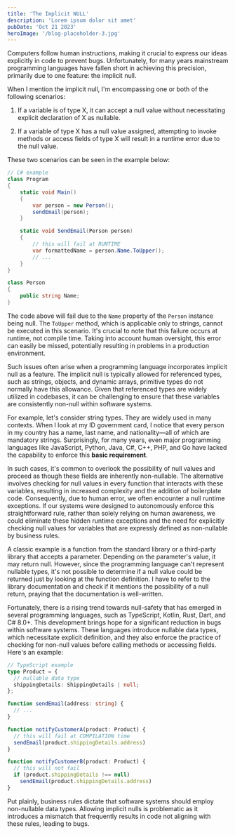 ```yaml
---
title: 'The Implicit NULL'
description: 'Lorem ipsum dolor sit amet'
pubDate: 'Oct 21 2023'
heroImage: '/blog-placeholder-3.jpg'
---
```


Computers follow human instructions, making it crucial to express our ideas explicitly in code to prevent bugs. Unfortunately, for many years mainstream programming languages have fallen short in achieving this precision, primarily due to one feature: the implicit null.

When I mention the implicit null, I'm encompassing one or both of the following scenarios:

1. If a variable is of type X, it can accept a null value without necessitating explicit declaration of X as nullable.

2. If a variable of type X has a null value assigned, attempting to invoke methods or access fields of type X will result in a runtime error due to the null value.

These two scenarios can be seen in the example below:
```csharp
// C# example
class Program
{
    static void Main() 
    {
        var person = new Person();
        sendEmail(person);
    }

    static void SendEmail(Person person) 
    {
        // this will fail at RUNTIME
        var formattedName = person.Name.ToUpper();
        // ...
    }
}

class Person 
{
    public string Name;
}
```

The code above will fail due to the `Name` property of the `Person` instance being null. The `ToUpper` method, which is applicable only to strings, cannot be executed in this scenario. It's crucial to note that this failure occurs at runtime, not compile time. Taking into account human oversight, this error can easily be missed, potentially resulting in problems in a production environment.

Such issues often arise when a programming language incorporates implicit null as a feature. The implicit null is typically allowed for referenced types, such as strings, objects, and dynamic arrays, primitive types do not normally have this allowance. Given that referenced types are widely utilized in codebases, it can be challenging to ensure that these variables are consistently non-null within software systems.

For example, let's consider string types. They are widely used in many contexts. When I look at my ID government card, I notice that every person in my country has a name, last name, and nationality—all of which are mandatory strings. Surprisingly, for many years, even major programming languages like JavaScript, Python, Java, C#, C++, PHP, and Go have lacked the capability to enforce this **basic requirement**.

In such cases, it's common to overlook the possibility of null values and proceed as though these fields are inherently non-nullable. The alternative involves checking for null values in every function that interacts with these variables, resulting in increased complexity and the addition of boilerplate code. Consequently, due to human error, we often encounter a null runtime exceptions. If our systems were designed to autonomously enforce this straightforward rule, rather than solely relying on human awareness, we could eliminate these hidden runtime exceptions and the need for explicitly checking null values for variables that are expressly defined as non-nullable by business rules.

A classic example is a function from the standard library or a third-party library that accepts a parameter. Depending on the parameter's value, it may return null. However, since the programming language can't represent nullable types, it's not possible to determine if a null value could be returned just by looking at the function definition. I have to refer to the library documentation and check if it mentions the possibility of a null return, praying that the documentation is well-written.

Fortunately, there is a rising trend towards null-safety that has emerged in several programming languages, such as TypeScript, Kotlin, Rust, Dart, and C# 8.0+. This development brings hope for a significant reduction in bugs within software systems. These languages introduce nullable data types, which necessitate explicit definition, and they also enforce the practice of checking for non-null values before calling methods or accessing fields. Here's an example:

```ts
// TypeScript example
type Product = {
  // nullable data type
  shippingDetails: ShippingDetails | null;
};

function sendEmail(address: string) {
  // ...
}

function notifyCustomerA(product: Product) {
  // this will fail at COMPILATION time
  sendEmail(product.shippingDetails.address)
}

function notifyCustomerB(product: Product) {
  // this will not fail
  if (product.shippingDetails !== null)
    sendEmail(product.shippingDetails.address)
}
```

Put plainly, business rules dictate that software systems should employ non-nullable data types. Allowing implicit nulls is problematic as it introduces a mismatch that frequently results in code not aligning with these rules, leading to bugs.